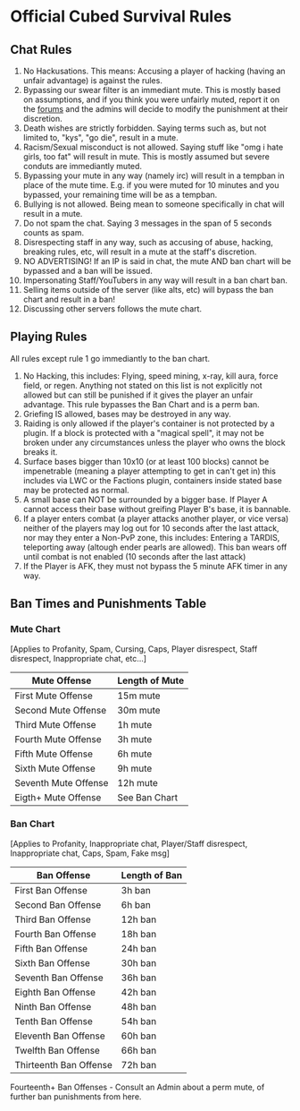# Official Cubed Survival Rules

## Chat Rules

1) No Hackusations. This means: Accusing a player of hacking (having an unfair advantage) is against the rules.<br/>
2) Bypassing our swear filter is an immediant mute. This is mostly based on assumptions, and if you think you were unfairly muted, report it on the [forums](http://mc.chew.pw/index.php?forums/ban-appeals.11/) and the admins will decide to modify the punishment at their discretion.<br/>
3) Death wishes are strictly forbidden. Saying terms such as, but not limited to, "kys", "go die", result in a mute.<br/>
4) Racism/Sexual misconduct is not allowed. Saying stuff like "omg i hate girls, too fat" will result in mute. This is mostly assumed but severe conduts are immediantly muted.<br/>
5) Bypassing your mute in any way (namely irc) will result in a tempban in place of the mute time. E.g. if you were muted for 10 minutes and you bypassed, your remaining time will be as a tempban.<br/>
6) Bullying is not allowed. Being mean to someone specifically in chat will result in a mute.<br/>
7) Do not spam the chat. Saying 3 messages in the span of 5 seconds counts as spam.<br/>
8) Disrespecting staff in any way, such as accusing of abuse, hacking, breaking rules, etc, will result in a mute at the staff's discretion.<br/>
9) NO ADVERTISING! If an IP is said in chat, the mute AND ban chart will be bypassed and a ban will be issued.<br/>
10) Impersonating Staff/YouTubers in any way will result in a ban chart ban.<br/>
11) Selling items outside of the server (like alts, etc) will bypass the ban chart and result in a ban!<br/>
12) Discussing other servers follows the mute chart.<br/>

## Playing Rules
All rules except rule 1 go immediantly to the ban chart.

1) No Hacking, this includes: Flying, speed mining, x-ray, kill aura, force field, or regen. Anything not stated on this list is not explicitly not allowed but can still be punished if it gives the player an unfair advantage. This rule bypasses the Ban Chart and is a perm ban.<br/>
2) Griefing IS allowed, bases may be destroyed in any way.<br/>
3) Raiding is only allowed if the player's container is not protected by a plugin. If a block is protected with a "magical spell", it may not be broken under any circumstances unless the player who owns the block breaks it.<br/>
4) Surface bases bigger than 10x10 (or at least 100 blocks) cannot be impenetrable (meaning a player attempting to get in can't get in) this includes via LWC or the Factions plugin, containers inside stated base may be protected as normal.<br/>
5) A small base can NOT be surrounded by a bigger base. If Player A cannot access their base without greifing Player B's base, it is bannable.<br/>
6) If a player enters combat (a player attacks another player, or vice versa) neither of the players may log out for 10 seconds after the last attack, nor may they enter a Non-PvP zone, this includes: Entering a TARDIS, teleporting away (altough ender pearls are allowed). This ban wears off until combat is not enabled (10 seconds after the last attack)<br/>
7) If the Player is AFK, they must not bypass the 5 minute AFK timer in any way.

## Ban Times and Punishments Table

### Mute Chart 
[Applies to Profanity, Spam, Cursing, Caps, Player disrespect, Staff disrespect, Inappropriate chat, etc…]

Mute Offense | Length of Mute
--------|-------
First Mute Offense | 15m mute
Second Mute Offense | 30m mute
Third Mute Offense | 1h mute
Fourth Mute Offense | 3h mute
Fifth Mute Offense | 6h mute
Sixth Mute Offense | 9h mute
Seventh Mute Offense | 12h mute
Eigth+ Mute Offense | See Ban Chart

### Ban Chart 
[Applies to Profanity, Inappropriate chat, Player/Staff disrespect, Inappropriate chat, Caps, Spam, Fake msg]

Ban Offense | Length of Ban
---------|-------
First Ban Offense | 3h ban
Second Ban Offense | 6h ban
Third Ban Offense | 12h ban
Fourth Ban Offense | 18h ban
Fifth Ban Offense | 24h ban
Sixth Ban Offense | 30h ban
Seventh Ban Offense | 36h ban
Eighth Ban Offense | 42h ban
Ninth Ban Offense | 48h ban
Tenth Ban Offense | 54h ban
Eleventh Ban Offense | 60h ban
Twelfth Ban Offense | 66h ban
Thirteenth Ban Offense | 72h ban

Fourteenth+ Ban Offenses -  Consult an Admin about a perm mute, of further ban punishments from here.


